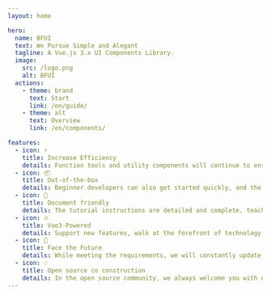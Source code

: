 ```yaml
---
layout: home

hero:
  name: BFUI
  text: We Pursue Simple and Alegant
  tagline: A Vue.js 3.x UI Components Library.
  image:
    src: /logo.png
    alt: BFUI
  actions:
    - theme: brand
      text: Start
      link: /en/guide/
    - theme: alt
      text: Overview
      link: /en/components/       

features:
  - icon: ⚡️
    title: Increase Efficiency
    details: Function tools and utility components will continue to enrich, allowing you to develop pages smoothly.
  - icon: 📦
    title: Out-of-the-box
    details: Beginner developers can also get started quickly, and the use method is simple, without tedious steps.
  - icon: 📃
    title: Document friendly
    details: The tutorial instructions are detailed and complete, teaching you how to use each function gracefully.
  - icon: 🔥
    title: Vue3-Powered
    details: Support new features, walk at the forefront of technology with you, and fully appreciate the charm of code.
  - icon: 🚀
    title: Face the Future
    details: While meeting the requirements, we will constantly update and explore new functions, new components and new technologies.
  - icon: 💡
    title: Open source co construction
    details: In the open source community, we always welcome you with open arms, regardless of nationality or color.
---
```

